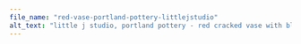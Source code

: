 ```yaml
---
file_name: "red-vase-portland-pottery-littlejstudio"
alt_text: "little j studio, portland pottery - red cracked vase with blue glaze."
---
```


